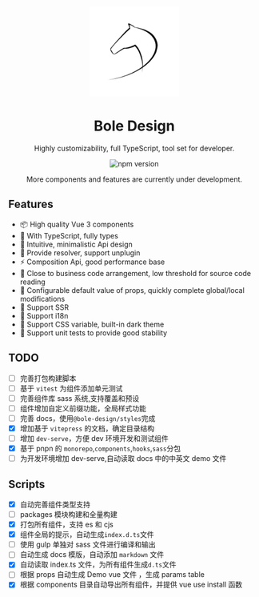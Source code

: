 <p align="center">
    <img src="./docs/public/bl-logo.png" width="180" style="width: 180px;" />
</p>

<h1 align="center">Bole Design</h1>

<p align="center">
  Highly customizability, full TypeScript, tool set for developer.
</p>

<p align="center">
    <img src="https://img.shields.io/github/package-json/v/JiuRanYa/bole-design" alt="npm version"/>
</p>

<p align="center">
  More components and features are currently under development.
</p>

## Features

- 📦 High quality Vue 3 components
- 🔨 With TypeScript, fully types
- 📐 Intuitive, minimalistic Api design
- 🛫 Provide resolver, support unplugin
- ⚡ Composition Api, good performance base
- 👀 Close to business code arrangement, low threshold for source code reading
- 🔧 Configurable default value of props, quickly complete global/local modifications
- 🚤 Support SSR
- 🚩 Support i18n
- 🎨 Support CSS variable, built-in dark theme
- 💪 Support unit tests to provide good stability

## TODO

- [ ] 完善打包构建脚本
- [ ] 基于 `vitest` 为组件添加单元测试
- [ ] 完善组件库 sass 系统,支持覆盖和预设
- [ ] 组件增加自定义前缀功能，全局样式功能
- [ ] 完善 docs，使用`@bole-design/styles`完成
- [x] 增加基于 `vitepress` 的文档，确定目录结构
- [ ] 增加 `dev-serve`，方便 dev 环境开发和测试组件
- [x] 基于 pnpn 的 `monorepo`,`components`,`hooks`,`sass`分包
- [ ] 为开发环境增加 dev-serve,自动读取 docs 中的中英文 demo 文件

## Scripts

- [x] 自动完善组件类型支持
- [ ] packages 模块构建和全量构建
- [x] 打包所有组件，支持 es 和 cjs
- [x] 组件全局的提示，自动生成`index.d.ts`文件
- [ ] 使用 gulp 单独对 sass 文件进行编译和输出
- [ ] 自动生成 docs 模版，自动添加 `markdown` 文件
- [x] 自动读取 index.ts 文件，为所有组件生成`d.ts`文件
- [ ] 根据 props 自动生成 Demo vue 文件 ，生成 params table
- [x] 根据 components 目录自动导出所有组件，并提供 vue use install 函数
